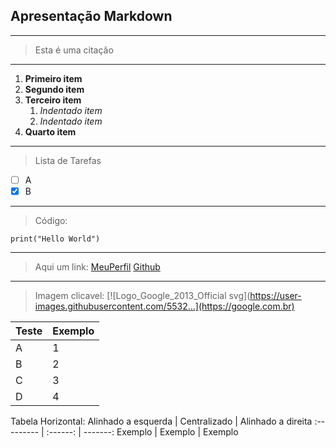 ## Apresentação Markdown
---
> Esta é uma citação
---
1. **Primeiro item**
2. **Segundo item**
3. **Terceiro item**
    1. *Indentado item*
    2. *Indentado item*
4. **Quarto item**
---
> Lista de Tarefas
- [ ] A
- [x] B
---
> Código:
  ```
print("Hello World")
  ```
---
>Aqui um link:
[MeuPerfil](github.com/JotaHeartz)
[Github](github.com)
---
>Imagem clicavel:
[![Logo_Google_2013_Official svg](https://user-images.githubusercontent.com/5532...](https://google.com.br)

Teste   | Exemplo
------- | ------
A |1
B |2
C |3
D |4

Tabela Horizontal:
Alinhado a esquerda | Centralizado | Alinhado a direita
:--------- | :------: | -------:
Exemplo | Exemplo | Exemplo
